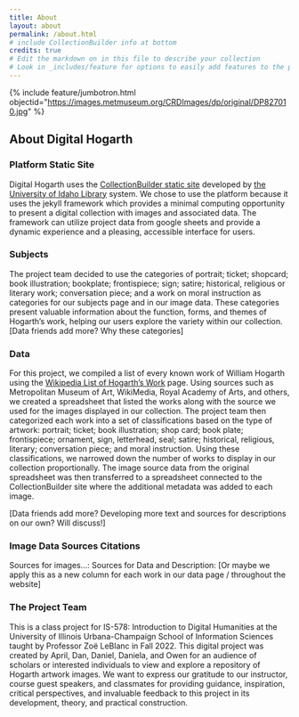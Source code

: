 ```yaml
---
title: About
layout: about
permalink: /about.html
# include CollectionBuilder info at bottom
credits: true
# Edit the markdown on in this file to describe your collection
# Look in _includes/feature for options to easily add features to the page
---
```


{% include feature/jumbotron.html objectid="https://images.metmuseum.org/CRDImages/dp/original/DP827010.jpg" %}

## **About Digital Hogarth**  


### Platform Static Site 
Digital Hogarth uses the [CollectionBuilder static site](https://collectionbuilder.github.io/) developed by [the University of Idaho Library](https://www.lib.uidaho.edu/) system. We chose to use the platform because it uses the jekyll framework which provides a minimal computing opportunity to present a digital collection with images and associated data. The framework can utilize project data from google sheets and provide a dynamic experience and a pleasing, accessible interface for users.  


### Subjects
The project team decided to use the categories of portrait; ticket; shopcard; book illustration; bookplate; frontispiece; sign; satire; historical, religious or literary work; conversation piece; and a work on moral instruction as categories for our subjects page and in our image data. These categories present valuable information about the function, forms, and themes of Hogarth’s work, helping our users explore the variety within our collection.  
[Data friends add more? Why these categories] 


### Data
For this project, we compiled a list of every known work of William Hogarth using the [Wikipedia List of Hogarth’s Work](https://en.wikipedia.org/wiki/List_of_works_by_William_Hogarth) page. Using sources such as Metropolitan Museum of Art, WikiMedia, Royal Academy of Arts, and others, we created a spreadsheet that listed the works along with the source we used for the images displayed in our collection. The project team then categorized each work into a set of classifications based on the type of artwork:  portrait; ticket; book illustration; shop card; book plate; frontispiece; ornament, sign, letterhead, seal; satire; historical, religious, literary; conversation piece; and moral instruction. Using these classifications, we narrowed down the number of works to display in our collection proportionally. The image source data from the original spreadsheet was then transferred to a spreadsheet connected to the CollectionBuilder site where the additional metadata was added to each image. 

[Data friends add more? Developing more text and sources for descriptions on our own? Will discuss!]

### Image Data Sources Citations
Sources for images…: 
Sources for Data and Description:
[Or maybe we apply this as a new column for each work in our data page / throughout the website]


### The Project Team
This is a class project for IS-578: Introduction to Digital Humanities at the University of Illinois Urbana-Champaign School of Information Sciences taught by Professor Zoë LeBlanc in Fall 2022. This digital project was created by April, Dan, Daniel, Daniela, and Owen for an audience of scholars or interested individuals to view and explore a repository of Hogarth artwork images. We want to express our gratitude to our instructor, course guest speakers, and classmates for providing guidance, inspiration, critical perspectives, and invaluable feedback to this project in its development, theory, and practical construction. 

